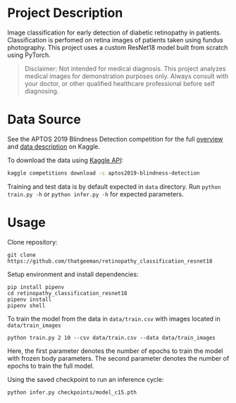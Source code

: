 # Project Description
Image classification for early detection of diabetic retinopathy in patients. Classification is 
perfomed on retina images of patients taken using fundus photography. This project uses a
custom ResNet18 model built from scratch using PyTorch. 

> Disclaimer: Not intended for medical diagnosis. This project analyzes medical images for demonstration 
> purposes only. Always consult with your doctor, or other qualified healthcare professional before
> self diagnosing.

# Data Source
See the APTOS 2019 Blindness Detection competition
for the full [overview](https://www.kaggle.com/c/aptos2019-blindness-detection/overview) and [data
description](https://www.kaggle.com/c/aptos2019-blindness-detection/data) on Kaggle.

To download the data using [Kaggle API](https://github.com/Kaggle/kaggle-api/blob/master/README.md):
```bash
kaggle competitions download -c aptos2019-blindness-detection
```
Training and test data is by default expected in `data` directory. Run `python train.py -h` or `python infer.py -h` for 
expected parameters.

# Usage
Clone repository:
```shell
git clone https://github.com/thatgeeman/retinopathy_classification_resnet18
```
Setup environment and install dependencies:
```shell
pip install pipenv
cd retinopathy_classification_resnet18
pipenv install
pipenv shell
```

To train the model from the data in `data/train.csv` with 
images located in `data/train_images`
```shell
python train.py 2 10 --csv data/train.csv --data data/train_images
```
Here, the first parameter denotes the number of epochs to train the model with
frozen body parameters. The second parameter denotes the number of epochs to train
the full model.

Using the saved checkpoint to run an inference cycle:
```shell
python infer.py checkpoints/model_c15.pth
```

